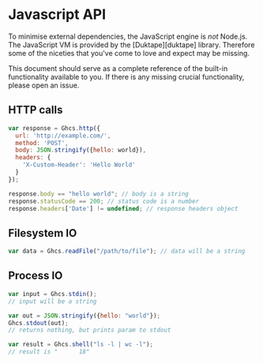 # Javascript API

To minimise external dependencies, the JavaScript engine is _not_ Node.js. The JavaScript VM is provided by the [Duktape][duktape] library. Therefore some of the niceties that you've come to love and expect may be missing.

This document should serve as a complete reference of the built-in functionality available to you. If there is any missing crucial functionality, please open an issue.

## HTTP calls

```js
var response = Ghcs.http({
  url: 'http://example.com/', 
  method: 'POST',
  body: JSON.stringify({hello: world}),
  headers: {
    'X-Custom-Header': 'Hello World'
  }
});

response.body == "hello world"; // body is a string
response.statusCode == 200; // status code is a number
response.headers['Date'] != undefined; // response headers object
```

## Filesystem IO

```js
var data = Ghcs.readFile("/path/to/file"); // data will be a string
```

## Process IO

```js
var input = Ghcs.stdin();
// input will be a string

var out = JSON.stringify({hello: "world"});
Ghcs.stdout(out);
// returns nothing, but prints param to stdout

var result = Ghcs.shell("ls -l | wc -l");
// result is "      18"
```
